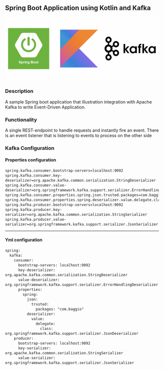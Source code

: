 ## Spring Boot Application using Kotlin and Kafka
![](https://github.com/baggio1103/kafka-example/raw/main/logo.png)
###  Description
A sample Spring boot application that illustration integration
with Apache Kafka to write Event-Driven Application.

### Functionality
A single REST-endpoint to handle requests
and instantly fire an event. There is an event listener
that is listening to events to process on the other side

### Kafka Configuration

#### Properties configuration

```
spring.kafka.consumer.bootstrap-servers=localhost:9092
spring.kafka.consumer.key-deserializer=org.apache.kafka.common.serialization.StringDeserializer
spring.kafka.consumer.value-deserializer=org.springframework.kafka.support.serializer.ErrorHandlingDeserializer
spring.kafka.consumer.properties.spring.json.trusted.packages=com.baggio
spring.kafka.consumer.properties.spring.deserializer.value.delegate.class=org.springframework.kafka.support.serializer.JsonDeserializer
spring.kafka.producer.bootstrap-servers=localhost:9092
spring.kafka.producer.key-serializer=org.apache.kafka.common.serialization.StringSerializer
spring.kafka.producer.value-serializer=org.springframework.kafka.support.serializer.JsonSerializer
```
---
#### Yml configuration
```
spring:
  kafka:
    consumer:
      bootstrap-servers: localhost:9092
      key-deserializer: org.apache.kafka.common.serialization.StringDeserializer
      value-deserializer: org.springframework.kafka.support.serializer.ErrorHandlingDeserializer
      properties:
        spring:
          json:
            trusted:
              packages: "com.baggio"
          deserializer:
            value:
              delegate:
                class: org.springframework.kafka.support.serializer.JsonDeserializer
    producer:
      bootstrap-servers: localhost:9092
      key-serializer: org.apache.kafka.common.serialization.StringSerializer
      value-serializer: org.springframework.kafka.support.serializer.JsonSerializer
```